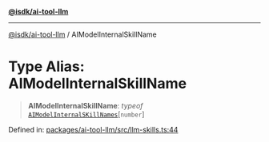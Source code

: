 [**@isdk/ai-tool-llm**](../README.md)

***

[@isdk/ai-tool-llm](../globals.md) / AIModelInternalSkillName

# Type Alias: AIModelInternalSkillName

> **AIModelInternalSkillName**: *typeof* [`AIModelInternalSKillNames`](../variables/AIModelInternalSKillNames.md)\[`number`\]

Defined in: [packages/ai-tool-llm/src/llm-skills.ts:44](https://github.com/isdk/ai-tool-llm.js/blob/1e1b7ab3f06396b8a60947ad8324e2fc8804a53b/src/llm-skills.ts#L44)
